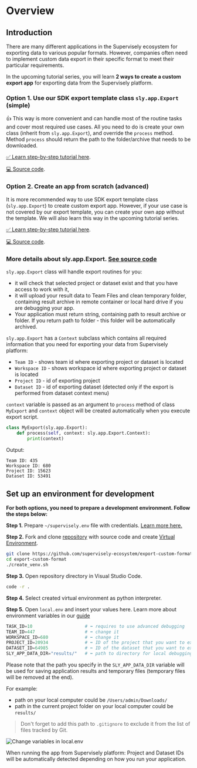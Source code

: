 # Overview

## Introduction

There are many different applications in the Supervisely ecosystem for exporting data to various popular formats. However, companies often need to implement custom data export in their specific format to meet their particular requirements. 

In the upcoming tutorial series, you will learn **2 ways to create a custom export app** for exporting data from the Supervisely platform.

### Option 1. Use our SDK export template class `sly.app.Export` (simple)

👍 This way is more convenient and can handle most of the routine tasks and cover most required use cases. All you need to do is create your own class (inherit from `sly.app.Export`), and override the `process` method. 
Method `process` should return the path to the folder/archive that needs to be downloaded.

[✅ Learn step-by-step tutorial here](./create-export-app-from-template.md).

[💻 Source code](https://github.com/supervisely-ecosystem/template-export-app/tree/master).

### Option 2. Create an app from scratch (advanced)

It is more recommended way to use SDK export template class (`sly.app.Export`) to create custom export app.
However, if your use case is not covered by our export template, you can create your own app without the template. 
We will also learn this way in the upcoming tutorial series.

[✅ Learn step-by-step tutorial here](./create-export-app-without-template.md).

[💻 Source code](https://github.com/supervisely-ecosystem/export-custom-format/tree/master).

### More details about sly.app.Export. [See source code](https://github.com/supervisely/supervisely/blob/master/supervisely/app/export_template.py)

`sly.app.Export` class will handle export routines for you:

- it will check that selected project or dataset exist and that you have access to work with it,
- it will upload your result data to Team Files and clean temporary folder, containing result archive in remote container or local hard drive if you are debugging your app. 
- Your application must return string, containing path to result archive or folder. If you return path to folder - this folder will be automatically archived.

`sly.app.Export` has a `Context` subclass which contains all required information that you need for exporting your data from Supervisely platform:

- `Team ID` - shows team id where exporting project or dataset is located
- `Workspace ID` - shows workspace id where exporting project or dataset is located
- `Project ID` - id of exporting project
- `Dataset ID` - id of exporting dataset (detected only if the export is performed from dataset context menu)

`context` variable is passed as an argument to `process` method of class `MyExport` and `context` object will be created automatically when you execute export script.

```python
class MyExport(sly.app.Export):
    def process(self, context: sly.app.Export.Context):
        print(context)
```

Output:

```text
Team ID: 435
Workspace ID: 680
Project ID: 15623
Dataset ID: 53491
```

## Set up an environment for development

**For both options, you need to prepare a development environment. Follow the steps below:**

**Step 1.** Prepare `~/supervisely.env` file with credentials. [Learn more here.](../../getting-started/basics-of-authentication.md#how-to-use-in-python)

**Step 2.** Fork and clone [repository](https://github.com/supervisely-ecosystem/export-custom-format) with source code and create [Virtual Environment](https://docs.python.org/3/library/venv.html).

```bash
git clone https://github.com/supervisely-ecosystem/export-custom-format
cd export-custom-format
./create_venv.sh
```

**Step 3.** Open repository directory in Visual Studio Code.

```bash
code -r .
```

**Step 4.** Select created virtual environment as python interpreter.

**Step 5.** Open `local.env` and insert your values here. Learn more about environment variables in our [guide](../../getting-started/environment-variables.md)

```python
TASK_ID=10                    # ⬅️ requires to use advanced debugging
TEAM_ID=447                   # ⬅️ change it
WORKSPACE_ID=680              # ⬅️ change it
PROJECT_ID=20934              # ⬅️ ID of the project that you want to export
DATASET_ID=64985              # ⬅️ ID of the dataset that you want to export (leave empty if you want to export whole project)
SLY_APP_DATA_DIR="results/"   # ⬅️ path to directory for local debugging
```

Please note that the path you specify in the `SLY_APP_DATA_DIR` variable will be used for saving application results and temporary files (temporary files will be removed at the end).

For example:
- path on your local computer could be `/Users/admin/Downloads/`
- path in the current project folder on your local computer could be `results/`

> Don't forget to add this path to `.gitignore` to exclude it from the list of files tracked by Git.

![Change variables in local.env](https://user-images.githubusercontent.com/79905215/236182190-3438d72e-919f-4a8f-9544-a105e8441a5a.gif)

When running the app from Supervisely platform: Project and Dataset IDs will be automatically detected depending on how you run your application.
